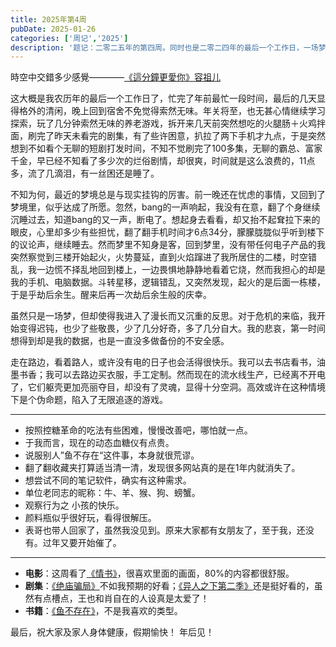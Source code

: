 ```yaml
---
title: 2025年第4周
pubDate: 2025-01-26
categories: ['周记','2025']
description: '题记：二零二五年的第四周。同时也是二零二四年的最后一个工作日，一场梦与梦醒时分，无论梦境与否，都显得弥足珍贵。'
---
```

時空中交錯多少感覺————[《這分鐘更愛你》容祖儿](https://www.youtube.com/watch?v=bB1kikWPM8s)

这大概是我农历年的最后一个工作日了，忙完了年前最忙一段时间，最后的几天显得格外的清闲，晚上回到宿舍不免觉得索然无味。年关将至，也无甚心情继续学习探索，玩了几分钟索然无味的养老游戏，拆开来几天前突然想吃的火腿肠＋火鸡拌面，刷完了昨天未看完的剧集，有了些许困意，扒拉了两下手机才九点，于是突然想到不如看个无聊的短剧打发时间，不知不觉刷完了100多集，无聊的霸总、富家千金，早已经不知看了多少次的烂俗剧情，却很爽，时间就是这么浪费的，11点多，流了几滴泪，有一丝困还是睡了。

不知为何，最近的梦境总是与现实挂钩的厉害。前一晚还在忧虑的事情，又回到了梦境里，似乎达成了所愿。忽然，bang的一声响起，我没有在意，翻了个身继续沉睡过去，知道bang的又一声，断电了。想起身去看看，却又抬不起耷拉下来的眼皮，心里却多少有些担忧，翻了翻手机时间才6点34分，朦朦胧胧似乎听到楼下的议论声，继续睡去。然而梦里不知身是客，回到梦里，没有带任何电子产品的我突然察觉到三楼开始起火，火势蔓延，直到火焰蹿进了我所居住的二楼，时空错乱，我一边慌不择乱地回到楼上，一边畏惧地静静地看着它烧，然而我担心的却是我的手机、电脑数据。斗转星移，逻辑错乱，又突然发现，起火的是后面一栋楼，于是乎劫后余生。醒来后再一次劫后余生般的庆幸。

虽然只是一场梦，但却使得我进入了漫长而又沉重的反思。对于危机的来临，我开始变得迟钝，也少了些敬畏，少了几分好奇，多了几分自大。我的悲哀，第一时间想得到却是我的数据，也是一直没多做备份的不安全感。

走在路边，看着路人，或许没有电的日子也会活得很快乐。我可以去书店看书，油墨书香；我可以去路边买衣服，手工定制。然而现在的流水线生产，已经离不开电了，它们躯壳更加亮丽夺目，却没有了灵魂，显得十分空洞。高效或许在这种情境下是个伪命题，陷入了无限追逐的游戏。

------

* 按照控糖革命的吃法有些困难，慢慢改善吧，哪怕就一点。
* 于我而言，现在的动态血糖仪有点贵。
* 说服别人”鱼不存在“这件事，本身就很荒谬。
* 翻了翻收藏夹打算适当清一清，发现很多网站真的是在1年内就消失了。
* 想尝试不同的笔记软件，确实有这种需求。
* 单位老同志的昵称：牛、羊、猴、狗、螃蟹。
* 观察行为之 小孩的快乐。
* 颜料瓶似乎很好玩，看得很解压。
* 表哥也带人回家了，虽然我没见到。原来大家都有女朋友了，至于我，还没有。过年又要开始催了。

------

* **电影**：这周看了[《情书》](https://neodb.social/book/0kd8J0isHzvP6xNLFkYqaK)，很喜欢里面的画面，80%的内容都很舒服。
* **剧集**：[《绝庙骗局》](https://neodb.social/tv/season/7fMokztuiS7OQ8aFqpWCh0)不如我预期的好看；[《异人之下第二季》](https://neodb.social/tv/season/7A5VzeP2CjD0QndqIS3joQ)还是挺好看的，虽然有点槽点，王也和肖自在的人设真是太爱了！
* **书籍**：[《鱼不存在》](https://neodb.social/book/0kd8J0isHzvP6xNLFkYqaK)，不是我喜欢的类型。

最后，祝大家及家人身体健康，假期愉快！
年后见！